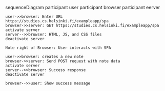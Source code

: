 sequenceDiagram
    participant user
    participant browser
    participant eerver

    user->>browser: Enter URL https://studies.cs.helsinki.fi/exampleapp/spa
    browser->>server: GET https://studies.cs.helsinki.fi/exampleapp/spa
    activate server
    server-->>browser: HTML, JS, and CSS files
    deactivate server

    Note right of Browser: User interacts with SPA

    user->>browser: creates a new note
    browser->>server: Send POST request with note data
    activate server
    server-->>browser: Success response
    deactivate server
    
    browser-->>user: Show success message